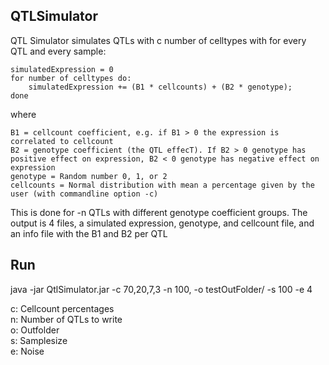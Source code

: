 QTLSimulator
-----------

QTL Simulator simulates QTLs with c number of celltypes with for every QTL and every sample:

```
simulatedExpression = 0
for number of celltypes do:
    simulatedExpression += (B1 * cellcounts) + (B2 * genotype);
done
```

where

    B1 = cellcount coefficient, e.g. if B1 > 0 the expression is correlated to cellcount  
    B2 = genotype coefficient (the QTL effecT). If B2 > 0 genotype has positive effect on expression, B2 < 0 genotype has negative effect on expression
    genotype = Random number 0, 1, or 2
    cellcounts = Normal distribution with mean a percentage given by the user (with commandline option -c)

This is done for -n QTLs with different genotype coefficient groups. The output is 4 files, a simulated expression, genotype, and cellcount file, and an info file with the B1 and B2 per QTL


Run
---
java -jar QtlSimulator.jar -c 70,20,7,3 -n 100, -o testOutFolder/ -s 100 -e 4

c: Cellcount percentages  
n: Number of QTLs to write  
o: Outfolder  
s: Samplesize  
e: Noise  

